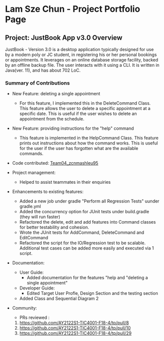 # Lam Sze Chun - Project Portfolio Page

## Project: JustBook App v3.0 Overview
JustBook - Version 3.0 is a desktop application typically designed for use by a modern poly or JC student, in 
registering his or her personal bookings or appointments. It leverages on an online database storage facility, backed by
an offline backup file. The user interacts with it using a CLI. It is written in Java(ver. 11), and has about 702 LoC.

### Summary of Contributions
- New Feature: deleting a single appointment
  - For this feature, I implemented this in the DeleteCommand Class. This feature allows the user to delete a specific appointment
  at a specific date. This is useful if the user wishes to delete an appointment from the schedule.

- New Feature: providing instructions for the "help" command
    - This feature is implemented in the HelpCommand Class. This feature prints out instructions about how the command works. This is useful for the user
    if the user has forgotten what are the available commands.

- Code contributed: [Team04_zcnmashleu95](https://tinyurl.com/e2ksmuvb)

- Project management:
    - Helped to assist teammates in their enquiries

- Enhancements to existing features:
    - Added a new job under gradle "Perform all Regression Tests" uunder gradle.yml
    - Added the concurrency option for JUnit tests under build.gradle (they will run faster)
    - Refactored the delete, edit and add features into Command classes for better testability and cohesion.
    - Wrote the JUnit tests for AddCommand, DeleteCommand and EditCommand
    - Refactored the script for the IO/Regression test to be scalable. Additional test cases can be added more easily and executed via 1 script. 
    

- Documentation:
    - User Guide:
      - Added documentation for the features "help and "deleting a single appointment"
    - Developer Guide:
      - Edited Target User Profle, Design Section and the testing section
    - Added Class and Sequential Diagram 2
- Community:
  - PRs reviewed : 
  1) https://github.com/AY2122S1-TIC4001-F18-4/tp/pull/8 
  2) https://github.com/AY2122S1-TIC4001-F18-4/tp/pull/10
  3) https://github.com/AY2122S1-TIC4001-F18-4/tp/pull/29

